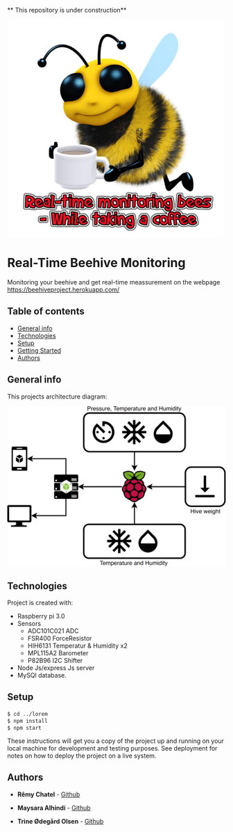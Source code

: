 ** This repository is under construction**

<a href="https://beehiveproject.herokuapp.com/"><img src="https://github.com/MaysaraHolmes/beehive/blob/master/bee_pic.jpg" title="Bee" alt="FVCproductions" width="500" height="500" ></a>

<!-- [![FVCproductions](https://avatars1.githubusercontent.com/u/4284691?v=3&s=200)](http://fvcproductions.com) -->

# Real-Time Beehive Monitoring

Monitoring your beehive and get real-time meassurement on the webpage
https://beehiveproject.herokuapp.com/


## Table of contents
* [General info](#general-info)
* [Technologies](#technologies)
* [Setup](#setup)
* [Getting Started](#getting_started)
* [Authors](#authors)

## General info
This projects architecture diagram:

<img src="https://github.com/MaysaraHolmes/beehive/blob/master/ArchitectureDiagram.png" title="Architecture" ></a>
	
## Technologies 

Project is created with:
* Raspberry pi 3.0
* Sensors
	* ADC101C021 ADC
	* FSR400 ForceResistor
	* HIH6131 Temperatur & Humidity x2
	* MPL115A2 Barometer
	* P82B96 I2C Shifter
* Node Js/express Js server
* MySQl database.
	
## Setup
```
$ cd ../lorem
$ npm install
$ npm start
```
These instructions will get you a copy of the project up and running on your local machine for development and testing purposes. See deployment for notes on how to deploy the project on a live system.


## Authors

* **Rêmy Chatel**  - [Github](https://github.com/RemyChatel)

* **Maysara Alhindi**  - [Github](https://github.com/MaysaraHolmes)

* **Trine Ødegård Olsen**  - [Github](https://github.com/trineoo)


